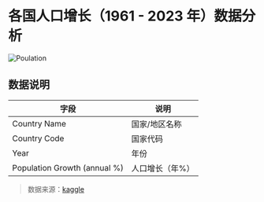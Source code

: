 # 各国人口增长（1961 - 2023 年）数据分析

![Poulation](htps://github.com/SolitaryEgo/Analysis-of-Population-Growth-by-each-country-1961---2023-/blob/main/dataset-cover.png)

## 数据说明


字段 | 说明 |
|----|---- |
Country Name | 国家/地区名称 |
Country Code | 国家代码 |
Year | 年份 |
Population Growth (annual %) | 人口增长（年%） |

>数据来源：[kaggle](https://www.kaggle.com/datasets/devildyno/population-growth-by-each-country/data)
